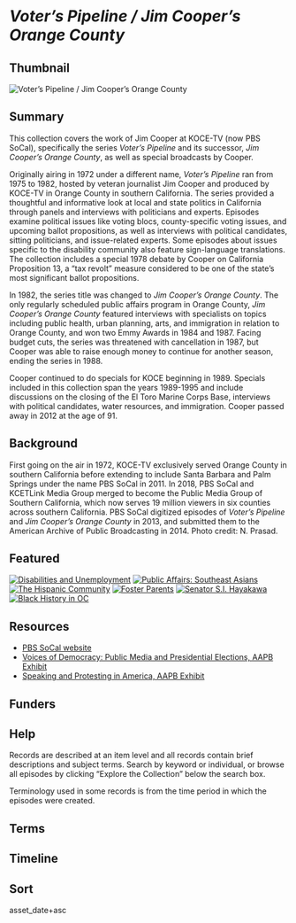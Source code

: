 # *Voter’s Pipeline / Jim Cooper’s Orange County*

## Thumbnail

![*Voter’s Pipeline / Jim Cooper’s Orange County*](https://s3.amazonaws.com/americanarchive.org/special-collections/PBSSoCal_Jimcooper.png "Voter’s Pipeline / Jim Cooper’s Orange County") 

## Summary

This collection covers the work of Jim Cooper at KOCE-TV (now PBS SoCal), specifically the series *Voter’s Pipeline* and its successor, *Jim Cooper’s Orange County*, as well as special broadcasts by Cooper. 

Originally airing in 1972 under a different name, *Voter’s Pipeline* ran from 1975 to 1982, hosted by veteran journalist Jim Cooper and produced by KOCE-TV in Orange County in southern California. The series provided a thoughtful and informative look at local and state politics in California through panels and interviews with politicians and experts. Episodes examine political issues like voting blocs, county-specific voting issues, and upcoming ballot propositions, as well as interviews with political candidates, sitting politicians, and issue-related experts. Some episodes about issues specific to the disability community also feature sign-language translations. The collection includes a special 1978 debate by Cooper on California Proposition 13, a “tax revolt” measure considered to be one of the state’s most significant ballot propositions. 

In 1982, the series title was changed to *Jim Cooper’s Orange County*. The only regularly scheduled public affairs program in Orange County, *Jim Cooper’s Orange County* featured interviews with specialists on topics including public health, urban planning, arts, and immigration in relation to Orange County, and won two Emmy Awards in 1984 and 1987. Facing budget cuts, the series was threatened with cancellation in 1987, but Cooper was able to raise enough money to continue for another season, ending the series in 1988.

Cooper continued to do specials for KOCE beginning in 1989. Specials included in this collection span the years 1989-1995 and include discussions on the closing of the El Toro Marine Corps Base, interviews with political candidates, water resources, and immigration. Cooper passed away in 2012 at the age of 91.

## Background

First going on the air in 1972, KOCE-TV exclusively served Orange County in southern California before extending to include Santa Barbara and Palm Springs under the name PBS SoCal in 2011. In 2018, PBS SoCal and KCETLink Media Group merged to become the Public Media Group of Southern California, which now serves 19 million viewers in six counties across southern California. PBS SoCal digitized episodes of *Voter’s Pipeline*  and *Jim Cooper’s Orange County* in 2013, and submitted them to the American Archive of Public Broadcasting in 2014. Photo credit: N. Prasad.

## Featured

[![Disabilities and Unemployment](https://s3.amazonaws.com/americanarchive.org/special-collections/cpb-aacip_221-17qnkgcx.jpg)](/catalog/cpb-aacip_221-17qnkgcx)
[![Public Affairs: Southeast Asians](https://s3.amazonaws.com/americanarchive.org/special-collections/cpb-aacip_221-644qrs3t.jpg)](/catalog/cpb-aacip_221-644qrs3t)
[![The Hispanic Community](https://s3.amazonaws.com/americanarchive.org/special-collections/cpb-aacip_221-88qc00qk.jpg)](/catalog/cpb-aacip_221-88qc00qk)
[![Foster Parents](https://s3.amazonaws.com/americanarchive.org/special-collections/cpb-aacip_221-257d83tq.jpg)](/catalog/cpb-aacip_221-257d83tq)
[![Senator S.I. Hayakawa](https://s3.amazonaws.com/americanarchive.org/special-collections/cpb-aacip_221-91fj74cr.jpg)](/catalog/cpb-aacip_221-91fj74cr)
[![Black History in OC](https://s3.amazonaws.com/americanarchive.org/special-collections/cpb-aacip_221-009w11gk.jpg)](/catalog/cpb-aacip_221-009w11gk)

## Resources

- [PBS SoCal website](https://www.pbssocal.org/)
- [Voices of Democracy: Public Media and Presidential Elections, AAPB Exhibit](https://americanarchive.org/exhibits/presidential-elections)
- [Speaking and Protesting in America, AAPB Exhibit](https://americanarchive.org/exhibits/first-amendment)

## Funders

## Help

Records are described at an item level and all records contain brief descriptions and subject terms. Search by keyword or individual, or browse all episodes by clicking “Explore the Collection” below the search box.

Terminology used in some records is from the time period in which the episodes were created.

## Terms

## Timeline

## Sort 

asset_date+asc
